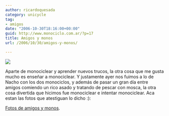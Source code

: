 ```yaml
---
author: ricardoquesada
category: unicycle
tag:
- amigos
date: "2006-10-30T18:16:00+00:00"
guid: http://www.monociclo.com.ar/?p=17
title: Amigos y monos
url: /2006/10/30/amigos-y-monos/

---
```


![](/images/amigos-y-monos.jpg)

Aparte de monociclear y aprender nuevos trucos, la otra cosa que me gusta mucho
es enseñar a monociclear.
Y justamente ayer nos fuimos a lo de Nacho con los dos monociclos, y además de
pasar un gran día entre amigos comiendo un rico asado y tratando de pescar con
mosca, la otra cosa divertida que hicimos fue monociclear e intentar
monociclear.
Aca estan las fotos que atestiguan lo dicho :):

[Fotos de amigos y monos](https://photos.app.goo.gl/Rqse2MuQyZ3KxbS98).

